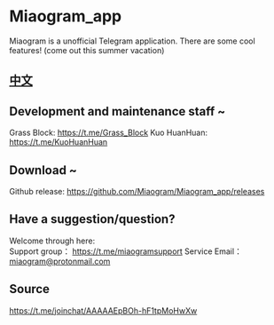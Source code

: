 # Miaogram_app
Miaogram is a unofficial Telegram application. There are some cool features! (come out this summer vacation)

## [中文](https://github.com/Miaogram/Miaogram_app/hahaha.md)

## Development and maintenance staff ~
Grass Block: https://t.me/Grass_Block 
Kuo HuanHuan: https://t.me/KuoHuanHuan

## Download ~
Github release: https://github.com/Miaogram/Miaogram_app/releases

## Have a suggestion/question?
Welcome through here:  
Support group： https://t.me/miaogramsupport
Service Email： miaogram@protonmail.com

## Source
https://t.me/joinchat/AAAAAEpBOh-hF1tpMoHwXw

